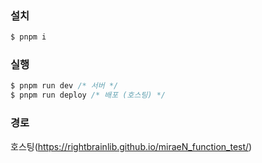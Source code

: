 
### 설치
```js
$ pnpm i
```

### 실행
```js
$ pnpm run dev /* 서버 */
$ pnpm run deploy /* 배포 (호스팅) */
```

### 경로
호스팅(https://rightbrainlib.github.io/miraeN_function_test/)